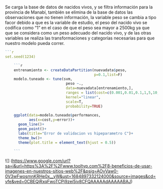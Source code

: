 Se carga la base de datos de nacidos vivos, y se filtra información para la provincia de Manabí, también se elimina de la base de datos las observaciones que no tienen información, la variable peso se cambia a tipo facor debido a que es la variable de estudio, el peso del nacido vivo se codifica como “1” en el caso de que el peso sea mayor a 2500kg ya que que se considera como un peso adecuado del nacido vivo, y de las otras variables se realiza las transformaciones y categorías necesarias para que nuestro modelo pueda correr.

```r
```r
set.seed(1234)

    ```r
    entrenamiento <- createDataPartition(nuevadata$peso,
                                         p=0.1,list=F)
    modelo.tuneado <- tune(svm,
                            peso ~.,
                            data=nuevadata[entrenamiento,],
                            ranges = list(cost=c(0.001,0.01,0.1,1,5,10,50)),
                            kernel="linear",
                            scale=T,
                            probability=TRUE)
    
    ggplot(data=modelo.tuneado$performances,
           aes(x=cost,y=error))+
      geom_line()+
      geom_point()+
      labs(title="Error de validacion vs hipeparametro C")+
      theme_bw()+
      theme(plot.title = element_text(hjust = 0.5))
    
    ```
```
![] (https://www.google.com/url?sa=i&url=https%3A%2F%2Fwww.tooltyp.com%2F8-beneficios-de-usar-imagenes-en-nuestros-sitios-web%2F&psig=AOvVaw0-0V3wFwosmnKRHe0x__yW&ust=1684897332124000&source=images&cd=vfe&ved=0CBEQjRxqFwoTCPj9zei5iv8CFQAAAAAdAAAAABAJ)



